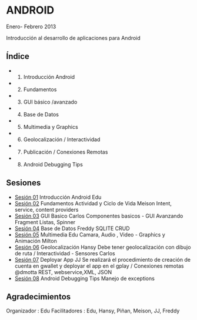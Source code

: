 ANDROID 
=======
Enero- Febrero 2013

Introducción al desarrollo de aplicaciones para Android

Índice
------
* 1. Introducción Android
* 2. Fundamentos
* 3. GUI básico /avanzado
* 4. Base de Datos
* 5. Multimedia y Graphics
* 6. Geolocalización / Interactividad
* 7. Publicación / Conexiones Remotas
* 8. Android Debugging Tips

Sesiones
--------
* [Sesión 01]()	Introducción Android	Edu	
* [Sesión 02]()	Fundamentos Actividad y Ciclo de Vida	Meison	Intent, service, content providers
* [Sesión 03]()	GUI Basico	Carlos	Componentes basicos -	GUI Avanzando		Fragment Listas, Spinner
* [Sesión 04]() Base de Datos 	Freddy	SQLITE CRUD
* [Sesión 05]() Multimedia	Edu	Camara, Audio , Video -	Graphics y Animación	Milton	
* [Sesión 06]()	Geolocalización	Hansy	Debe tener geolocalización con dibujo de ruta	/ Interactividad - Sensores	Carlos	
* [Sesión 07]() Deployar App	JJ	Se realizará el procedimiento de creación de cuenta en gwallet y deployar el app en el gplay / Conexiones remotas	@dmotta	REST, webservice,XML, JSON
* [Sesión 08]()	Android Debugging Tips		Manejo de exceptions

Agradecimientos
---------------
Organizador : Edu
Facilitadores : Edu, Hansy, Piñan, Meison, JJ, Freddy